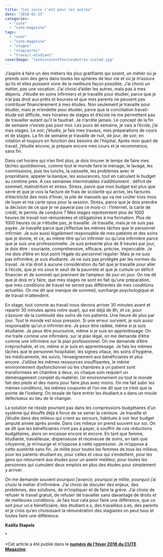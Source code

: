 ```yaml
---
title: "Les soins c’est pour les autres"
date: "2018-02-25"
categories: 
  - "cute"
  - "cute-magazine"
tags: 
  - "cute"
  - "cute-magazine"
  - "stages"
  - "stagiaires"
  - "travail-etudiant"
coverImage: "lesSoinsCestPourLesAutres-scaled.jpg"
---
```


J’aspire à faire un des métiers les plus gratifiants qui soient, un métier où je prends soin des gens dans toutes les sphères de leur vie et où je m’assure qu’ils et elles puissent vivre de la meilleure façon possible. J’ai choisi un métier, pas une vocation. J’ai choisi d’aider les autres, mais pas à mes dépens. J’étudie en soins infirmiers et je travaille pour étudier, parce que je n’ai pas droit aux prêts et bourses et que mes parents ne peuvent pas contribuer financièrement à mes études. Non seulement je travaille pour étudier, mais je m’endette pour étudier, parce que la conciliation travail-étude est difficile, mes horaires de stages et d’école ne me permettent pas de travailler autant qu’il le faudrait. Je n’arrête jamais. Le concept de la fin de semaine n’existe pas pour moi. Les jours de semaine, je vais à l’école, j’ai mes stages. Le soir, j’étudie, je fais mes travaux, mes préparations de cours et de stages. La fin de semaine je travaille de nuit, de jour, de soir, en rotation et toujours en fonction des besoins de l’hôpital. Après mon quart de travail, j’étudie encore, je prépare encore mes cours et je recommence, sans fin.

Dans cet horaire qui n’en finit plus, je dois trouver le temps de faire mes tâches quotidiennes, comme tout le monde faire le ménage, le lavage, les commissions, puis les lunchs, la vaisselle, les problèmes avec le propriétaire, appeler la banque, les assurances, tout en calculant le budget au centime près. À ces semaines interminables s’additionnent : déficit de sommeil, malnutrition et stress. Stress, parce que mon budget est plus que serré et que je vois la facture de frais de scolarité qui arrive, les factures d’électricité des mois d’hiver, la pile de manuels qui va me coûter trois mois de loyer et ma carte opus pour la session. Stress, parce que je dois prendre la décision de ce que je ne payerai pas ce mois-ci : l’Internet, la carte de crédit, le permis de conduire ? Mes stages représentent plus de 1000 heures de travail non rémunérées et obligatoires à ma formation. Plus de 1000 heures où je n’étudie pas, je travaille. Je travaille, mais je ne suis pas payée. Je travaille parce que j’effectue les mêmes tâches que le personnel infirmier. Je suis aussi légalement responsable de mes patients et des soins que je donne, et ce, au même titre qu’un infirmier ou qu’une infirmière parce que je suis une professionnelle. Je suis présente plus de 8 heures par jour, je dois être : souriante, compréhensive, efficace, précise, impeccable. Je me dois d’être en tout point l’égale du personnel régulier. Mais je ne suis pas infirmière, je suis étudiante. Je ne suis pas protégée par les normes du travail. Je n’ai droit à aucune considération du fait que je travaille pour aller à l’école, que je vis sous le seuil de la pauvreté et que je cumule un déficit financier et de sommeil qui prennent de l’ampleur de jour en jour. On me dit que je dois m’y faire, que mes stages ne sont en fait qu’une préparation, que mes conditions de travail ne seront pas différentes de mes conditions actuelles. On me dit que manque de sommeil, surcharge psychologique et de travail m’attendent.

En stage, tout comme au travail nous devons arriver 30 minutes avant et repartir 30 minutes après notre quart, qui est déjà de 8h, et ce, pour s’assurer de la continuité des soins de nos patients. Une heure de plus par jour. Tout le monde est sous pression. Si une erreur survient, je suis aussi responsable qu’un.e infirmier.ère. Je peux être radiée, même si je suis étudiante. Je peux être poursuivie, même si je suis en apprentissage. On me traite comme une infirmière, sur le plan légal, on me demande d’être comme une infirmière sur le plan professionnel. On me demande d’être irréprochable, et ce, même si je suis en apprentissage. Je fais les mêmes tâches que le personnel hospitalier, les signes vitaux, les soins d’hygiène, les médicaments, les suivis, l’enseignement aux bénéficiaires et plus encore. J’utilise les mêmes ressources insuffisantes, le même environnement dysfonctionnel où les chambres à un patient sont transformées en chambre à deux, où chaque soin requiert un déménagement complet du matériel. Un environnement où tout le monde fait des pieds et des mains pour faire plus avec moins. On me fait subir les mêmes conditions, les mêmes coupures et l’on me dit que ce n’est que la pointe de l’iceberg. On essaie de faire entrer les étudiant.e.s dans un moule défectueux au lieu de le changer.

La solution ne réside pourtant pas dans les compressions budgétaires d’un système qui étouffe déjà à force de se serrer la ceinture. Je travaille et j’étudie dans des milieux qui crient au secours, habitués à voir leur budget amputé année après année. Dans ces milieux on prend souvent sur soi. On se dit que les bénéficiaires n’ont pas à payer, à souffrir de ces réductions budgétaires, alors on encaisse encore et encore. En tant que femme, étudiante, travailleuse, dispenseuse et receveuse de soins, en tant que citoyenne, je m’insurge et m’oppose à cette oppression. Je m’oppose à cette austérité sans fin. Je milite pour toutes les femmes de tous les milieux, pour les parents-étudiant.es, pour celles et ceux qui s’endettent, pour les gens qui retournent aux études pour un avenir meilleur, pour toutes les personnes qui cumulent deux emplois en plus des études pour simplement y arriver.

On me demande souvent pourquoi j’avance, pourquoi je milite, pourquoi j’ai choisi le métier d’infirmière. J’ai choisi de discuter des enjeux, des problèmes, des solutions, de m’impliquer et de faire la grève. J’ai choisi de refuser le travail gratuit, de refuser de travailler sans davantage de droits et de meilleures conditions. Je fais tout cela pour faire une différence, que ce soit pour un.e bénéficiaire, des étudiant.e.s, des travailleur.s.es, des parents et je crois qu’en choisissant la rémunération des stagiaires on peut tous et toutes faire une différence.

**Kaëlla Stapels**

\*     

\*Cet article a été publié dans le **[numéro de l’hiver 2018 du CUTE Magazine](https://issuu.com/cute-mv/docs/cute_magazine_-_hiver_2018)**.
